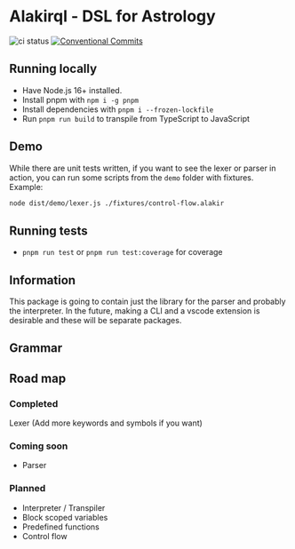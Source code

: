 # Alakirql - DSL for Astrology

![ci status](https://github.com/prenaissance/alakirql/actions/workflows/ci.yml/badge.svg)
[![Conventional Commits](https://img.shields.io/badge/Conventional%20Commits-1.0.0-%23FE5196?logo=conventionalcommits&logoColor=white)](https://conventionalcommits.org)

## Running locally

- Have Node.js 16+ installed.
- Install pnpm with `npm i -g pnpm`
- Install dependencies with `pnpm i --frozen-lockfile`
- Run `pnpm run build` to transpile from TypeScript to JavaScript

## Demo

While there are unit tests written, if you want to see the lexer or parser in action, you can run some scripts from the `demo` folder with fixtures. Example:

```bash
node dist/demo/lexer.js ./fixtures/control-flow.alakir
```

## Running tests

- `pnpm run test` or `pnpm run test:coverage` for coverage

## Information

This package is going to contain just the library for the parser and probably the interpreter. In the future, making a CLI and a vscode extension is desirable and these will be separate packages.

## Grammar

## Road map

### Completed

Lexer (Add more keywords and symbols if you want)

### Coming soon

- Parser

### Planned

- Interpreter / Transpiler
- Block scoped variables
- Predefined functions
- Control flow
